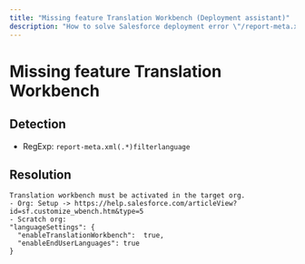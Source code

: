 ```yaml
---
title: "Missing feature Translation Workbench (Deployment assistant)"
description: "How to solve Salesforce deployment error \"/report-meta.xml(.*)filterlanguage\""
---
```

<!-- markdownlint-disable MD013 -->
# Missing feature Translation Workbench

## Detection

- RegExp: `report-meta.xml(.*)filterlanguage`

## Resolution

```shell
Translation workbench must be activated in the target org.
- Org: Setup -> https://help.salesforce.com/articleView?id=sf.customize_wbench.htm&type=5
- Scratch org:
"languageSettings": {
  "enableTranslationWorkbench":  true,
  "enableEndUserLanguages": true
}
```
